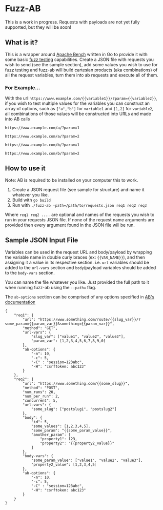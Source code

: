 # Fuzz-AB

This is a work in progress. Requests with payloads are not yet fully supported, but they will be soon!

## What is it?
This is a wrapper around [Apache Bench](https://httpd.apache.org/docs/2.4/programs/ab.html) written in Go to provide it with some basic [fuzz testing](https://en.wikipedia.org/wiki/Fuzzing) capabilities. Create a JSON file with requests you wish to send (see the sample section), add some values you wish to use for fuzz testing and fuzz-ab will build cartesian products (aka combinations) of all the request variables, turn them into ab requests and execute all of them.

### For Example...
With the url `https://www.example.com/{{variable1}}/?param={{variable2}}`, if you wish to test multiple values for the variables you can construct an array of options, such as `["a","b"]` for `variable1` and `[1,2]` for `variable2`, all combinations of those values will be constructed into URLs and made into AB calls

`https://www.example.com/a/?param=1`

`https://www.example.com/a/?param=2`

`https://www.example.com/b/?param=1`

`https://www.example.com/b/?param=2`


## How to use it

Note: AB is required to be installed on your computer this to work. 

1. Create a JSON request file (see sample for structure) and name it whatever you like.
2. Build with `go build`
3. Run with `./fuzz-ab -path=/path/to/requests.json req1 req2 req3`

Where `req1 req2 ....` are optional and names of the requests you wish to run in your requests JSON file. If none of the request name arguments are provided then every argument found in the JSON file will be run. 

## Sample JSON Input File

Variables can be used in the request URL and body/payload by wrapping the variable name in double curly braces (ex: `{{VAR_NAME}}`), and then assigning it a value in its respective section. i.e. `url` variables should be added to the `url-vars` section and `body`/payload variables should be added to the `body-vars` section.

You can name the file whatever you like. Just provided the full path to it when running fuzz-ab using the `--path=` flag.

The `ab-options` section can be comprised of any options specified in [AB's documentation](https://httpd.apache.org/docs/2.4/programs/ab.html) 

```
{
    "req1": {
        "url": "https://www.something.com/route/{{slug_var}}/?some_param={{param_var}}&something={{param_var}}",
        "method": "GET",
        "url-vars": {
            "slug_var": ["value1", "value2", "value3"],
            "param_var": [1,2,3,4,5,6,7,8,9,0]
        },
        "ab-options": {
            "-n": 10,
            "-c": 5,
            "-C" : "session=123abc",
            "-H": "csrftoken: abc123"
        }
    },
    "req2": {
        "url": "https://www.something.com/{{some_slug}}",
        "method": "POST",
        "num_runs": 20,
        "num_per_run": 2,
        "concurrent": 5,
        "url-vars": {
            "some_slug": ["postslug1", "postslug2"]
        },
        "body": {
            "id": 5,
            "some_values": [1,2,3,4,5],
            "some_param": "{{some_param_value}}",
            "another_param": {
                "property1": 123,
                "property2": "{{property2_value}}"
            }
        },
        "body-vars": {
            "some_param_value": ["value1", "value2", "value3"],
            "property2_value": [1,2,3,4,5]
        },
        "ab-options": {
            "-n": 10,
            "-c": 5,
            "-C" : "session=123abc",
            "-H": "csrftoken: abc123"
        }
    }
}

```
